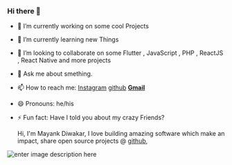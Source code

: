 ### Hi there 👋


- 🔭 I’m currently working on some cool Projects
- 🌱 I’m currently learning new Things 
- 👯 I’m looking to collaborate on some Flutter , JavaScript , PHP , ReactJS , React Native and more projects

- 💬 Ask me about smething.
- 📫 How to reach me: [Instagram](https://www.instagram.com/_mayank__diwakar_) [github](https://github.com/codeking5) [**Gmail**](mailto:mayanksmind@gmail.com)
- 😄 Pronouns: he/his
- ⚡ Fun fact: Have I told you about my crazy Friends?

    Hi, I'm Mayank Diwakar, I love building amazing software which make an impact,
  share open source projects @ [github](https://github.com/codeking5),

![enter image description here](https://github-readme-stats.vercel.app/api?username=codeking5&&show_icons=true&title_color=ffffff&icon_color=bb2acf&text_color=daf7dc&bg_color=151515)
